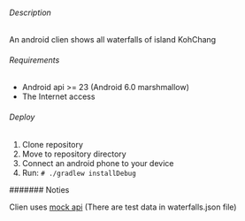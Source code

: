 ###### Description

An android clien shows all waterfalls of island KohChang

###### Requirements

* Android api >= 23 (Android 6.0 marshmallow)
* The Internet access

###### Deploy

1. Clone repository
2. Move to repository directory
3. Connect an android phone to your device
4. Run: `# ./gradlew installDebug`

####### Noties

Clien uses [mock api](https://run.mocky.io "mock api") (There are test data in waterfalls.json file)

